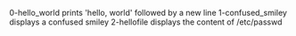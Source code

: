0-hello_world prints 'hello, world' followed by a new line
1-confused_smiley displays a confused smiley
2-hellofile displays the content of /etc/passwd